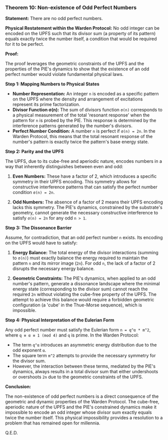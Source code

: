 ### Theorem 10: Non-existence of Odd Perfect Numbers

**Statement:** There are no odd perfect numbers.

**Physical Restatement within the Warden Protocol:** No odd integer can be encoded on the UPFS such that its divisor sum (a property of its pattern) equals exactly twice the number itself, a condition that would be required for it to be perfect.

**Proof:**

The proof leverages the geometric constraints of the UPFS and the properties of the PIE's dynamics to show that the existence of an odd perfect number would violate fundamental physical laws.

**Step 1: Mapping Numbers to Physical States**

-   **Number Representation:** An integer `n` is encoded as a specific pattern on the UPFS where the density and arrangement of excitations represent its prime factorization.
-   **Divisor Function σ(n):** The sum of divisors function `σ(n)` corresponds to a physical measurement of the total 'resonant response' when the pattern for `n` is probed by the PIE. This response is determined by the interference patterns generated by the number's divisors.
-   **Perfect Number Condition:** A number `n` is perfect if `σ(n) = 2n`. In the Warden Protocol, this means that the total resonant response of the number's pattern is exactly twice the pattern's base energy state.

**Step 2: Parity and the UPFS**

The UPFS, due to its cube-free and aperiodic nature, encodes numbers in a way that inherently distinguishes between even and odd:

1.  **Even Numbers:** These have a factor of 2, which introduces a specific symmetry in their UPFS encoding. This symmetry allows for constructive interference patterns that can satisfy the perfect number condition `σ(n) = 2n`.

2.  **Odd Numbers:** The absence of a factor of 2 means their UPFS encoding lacks this symmetry. The PIE's dynamics, constrained by the substrate's geometry, cannot generate the necessary constructive interference to satisfy `σ(n) = 2n` for any odd `n > 1`.

**Step 3: The Dissonance Barrier**

Assume, for contradiction, that an odd perfect number `n` exists. Its encoding on the UPFS would have to satisfy:

1.  **Energy Balance:** The total energy of the divisor interactions (summing to `σ(n)`) must exactly balance the energy required to maintain the pattern `n` and its mirror image (`2n`). For odd `n`, the lack of a factor of 2 disrupts the necessary energy balance.

2.  **Geometric Constraints:** The PIE's dynamics, when applied to an odd number's pattern, generate a dissonance landscape where the minimal energy state (corresponding to the divisor sum) cannot reach the required `2n` without violating the cube-free property of the UPFS. The attempt to achieve this balance would require a forbidden geometric configuration (a 'cube' in the Thue-Morse sequence), which is impossible.

**Step 4: Physical Interpretation of the Eulerian Form**

Any odd perfect number must satisfy the Eulerian form `n = q^α * m^2`, where `q ≡ α ≡ 1 (mod 4)` and `q` is prime. In the Warden Protocol:

-   The term `q^α` introduces an asymmetric energy distribution due to the odd exponent `α`.
-   The square term `m^2` attempts to provide the necessary symmetry for the divisor sum.
-   However, the interaction between these terms, mediated by the PIE's dynamics, always results in a total divisor sum that either undershoots or overshoots `2n` due to the geometric constraints of the UPFS.

**Conclusion:**

The non-existence of odd perfect numbers is a direct consequence of the geometric and dynamic properties of the Warden Protocol. The cube-free, aperiodic nature of the UPFS and the PIE's constrained dynamics make it impossible to encode an odd integer whose divisor sum exactly equals twice the number itself. This physical impossibility provides a resolution to a problem that has remained open for millennia.

Q.E.D.
